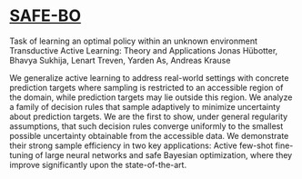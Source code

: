 # [SAFE-BO](https://github.com/jonhue/transductive-active-learning/tree/main)
 Task of learning an optimal policy within an unknown environment
Transductive Active Learning: Theory and Applications
Jonas Hübotter, Bhavya Sukhija, Lenart Treven, Yarden As, Andreas Krause

   We generalize active learning to address real-world settings with concrete prediction targets where sampling is restricted to an accessible region of the domain, while prediction targets may lie outside this region. We analyze a family of decision rules that sample adaptively to minimize uncertainty about prediction targets. We are the first to show, under general regularity assumptions, that such decision rules converge uniformly to the smallest possible uncertainty obtainable from the accessible data. We demonstrate their strong sample efficiency in two key applications: Active few-shot fine-tuning of large neural networks and safe Bayesian optimization, where they improve significantly upon the state-of-the-art. 
